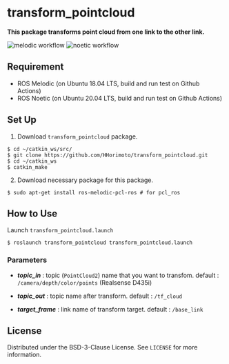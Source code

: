 # transform_pointcloud

**This package transforms point cloud from one link to the other link.**

![melodic workflow](https://github.com/HHorimoto/transform_pointcloud/actions/workflows/melodic.yml/badge.svg)
![noetic workflow](https://github.com/HHorimoto/transform_pointcloud/actions/workflows/noetic.yml/badge.svg)

## Requirement
+ ROS Melodic (on Ubuntu 18.04 LTS, build and run test on Github Actions)
+ ROS Noetic (on Ubuntu 20.04 LTS, build and run test on Github Actions)

## Set Up
1. Download `transform_pointcloud` package.

```shell
$ cd ~/catkin_ws/src/
$ git clone https://github.com/HHorimoto/transform_pointcloud.git
$ cd ~/catkin_ws
$ catkin_make
```

2. Download necessary package for this package.

```shell
$ sudo apt-get install ros-melodic-pcl-ros # for pcl_ros
```

## How to Use
Launch `transform_pointcloud.launch`

```shell
$ roslaunch transform_pointcloud transform_pointcloud.launch
```

### Parameters

+ ***topic_in*** : topic (`PointCloud2`) name that you want to transfom.
    default : `/camera/depth/color/points` (Realsense D435i)

+ ***topic_out*** : topic name after transform.
    default : `/tf_cloud`

+ ***target_frame*** : link name of transform target.
    default : `/base_link`
## License

Distributed under the BSD-3-Clause License. See `LICENSE` for more information.